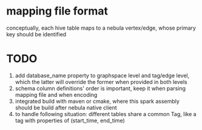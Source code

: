# mapping file format

conceptually, each hive table maps to a nebula vertex/edge, whose primary key should be identified


# TODO
1. add database_name property to graphspace level and tag/edge level, which the latter will override the former when provided in both levels
2. schema column definitions' order is important, keep it when parsing mapping file and when encoding
3. integrated build with maven or cmake, where this spark assembly should be build after nebula native client
4. to handle following situation: different tables share a common Tag, like a tag with properties of (start_time, end_time)